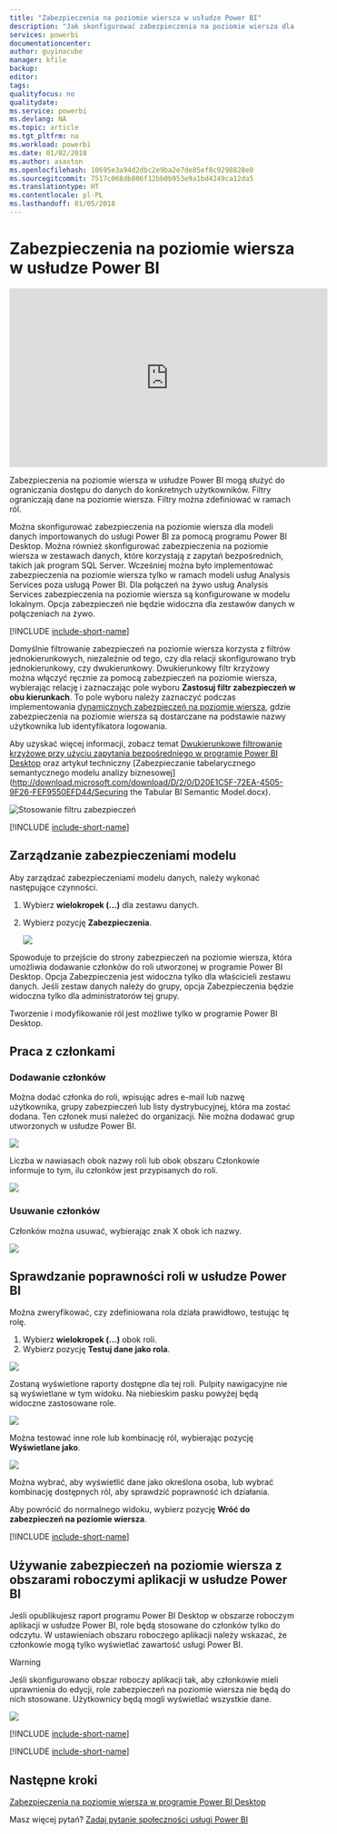 ```yaml
---
title: "Zabezpieczenia na poziomie wiersza w usłudze Power BI"
description: "Jak skonfigurować zabezpieczenia na poziomie wiersza dla zaimportowanych zestawów danych oraz zapytanie bezpośrednie w usłudze Power BI."
services: powerbi
documentationcenter: 
author: guyinacube
manager: kfile
backup: 
editor: 
tags: 
qualityfocus: no
qualitydate: 
ms.service: powerbi
ms.devlang: NA
ms.topic: article
ms.tgt_pltfrm: na
ms.workload: powerbi
ms.date: 01/02/2018
ms.author: asaxton
ms.openlocfilehash: 10695e3a94d2dbc2e9ba2e7de85ef8c9298828e0
ms.sourcegitcommit: 7517c068db806f12bb0b953e9a1bd4249ca12da5
ms.translationtype: HT
ms.contentlocale: pl-PL
ms.lasthandoff: 01/05/2018
---
```

# <a name="row-level-security-rls-with-power-bi"></a>Zabezpieczenia na poziomie wiersza w usłudze Power BI
<iframe width="560" height="315" src="https://www.youtube.com/embed/67fK0GoVQ80?showinfo=0" frameborder="0" allowfullscreen></iframe>

Zabezpieczenia na poziomie wiersza w usłudze Power BI mogą służyć do ograniczania dostępu do danych do konkretnych użytkowników. Filtry ograniczają dane na poziomie wiersza. Filtry można zdefiniować w ramach ról.

Można skonfigurować zabezpieczenia na poziomie wiersza dla modeli danych importowanych do usługi Power BI za pomocą programu Power BI Desktop. Można również skonfigurować zabezpieczenia na poziomie wiersza w zestawach danych, które korzystają z zapytań bezpośrednich, takich jak program SQL Server. Wcześniej można było implementować zabezpieczenia na poziomie wiersza tylko w ramach modeli usług Analysis Services poza usługą Power BI. Dla połączeń na żywo usług Analysis Services zabezpieczenia na poziomie wiersza są konfigurowane w modelu lokalnym. Opcja zabezpieczeń nie będzie widoczna dla zestawów danych w połączeniach na żywo.

[!INCLUDE [include-short-name](./includes/rls-desktop-define-roles.md)]

Domyślnie filtrowanie zabezpieczeń na poziomie wiersza korzysta z filtrów jednokierunkowych, niezależnie od tego, czy dla relacji skonfigurowano tryb jednokierunkowy, czy dwukierunkowy. Dwukierunkowy filtr krzyżowy można włączyć ręcznie za pomocą zabezpieczeń na poziomie wiersza, wybierając relację i zaznaczając pole wyboru **Zastosuj filtr zabezpieczeń w obu kierunkach**. To pole wyboru należy zaznaczyć podczas implementowania [dynamicznych zabezpieczeń na poziomie wiersza](https://docs.microsoft.com/en-us/sql/analysis-services/supplemental-lesson-implement-dynamic-security-by-using-row-filters), gdzie zabezpieczenia na poziomie wiersza są dostarczane na podstawie nazwy użytkownika lub identyfikatora logowania. 

Aby uzyskać więcej informacji, zobacz temat [Dwukierunkowe filtrowanie krzyżowe przy użyciu zapytania bezpośredniego w programie Power BI Desktop](desktop-bidirectional-filtering.md) oraz artykuł techniczny [Zabezpieczanie tabelarycznego semantycznego modelu analizy biznesowej](http://download.microsoft.com/download/D/2/0/D20E1C5F-72EA-4505-9F26-FEF9550EFD44/Securing the Tabular BI Semantic Model.docx).

![Stosowanie filtru zabezpieczeń](media/service-admin-rls/rls-apply-security-filter.png)


[!INCLUDE [include-short-name](./includes/rls-desktop-view-as-roles.md)]

## <a name="manage-security-on-your-model"></a>Zarządzanie zabezpieczeniami modelu
Aby zarządzać zabezpieczeniami modelu danych, należy wykonać następujące czynności.

1. Wybierz **wielokropek (…)** dla zestawu danych.
2. Wybierz pozycję **Zabezpieczenia**.
   
   ![](media/service-admin-rls/rls-security.png)

Spowoduje to przejście do strony zabezpieczeń na poziomie wiersza, która umożliwia dodawanie członków do roli utworzonej w programie Power BI Desktop. Opcja Zabezpieczenia jest widoczna tylko dla właścicieli zestawu danych. Jeśli zestaw danych należy do grupy, opcja Zabezpieczenia będzie widoczna tylko dla administratorów tej grupy. 

Tworzenie i modyfikowanie ról jest możliwe tylko w programie Power BI Desktop.

## <a name="working-with-members"></a>Praca z członkami
### <a name="add-members"></a>Dodawanie członków
Można dodać członka do roli, wpisując adres e-mail lub nazwę użytkownika, grupy zabezpieczeń lub listy dystrybucyjnej, która ma zostać dodana. Ten członek musi należeć do organizacji. Nie można dodawać grup utworzonych w usłudze Power BI.

![](media/service-admin-rls/rls-add-member.png)

Liczba w nawiasach obok nazwy roli lub obok obszaru Członkowie informuje to tym, ilu członków jest przypisanych do roli.

![](media/service-admin-rls/rls-member-count.png)

### <a name="remove-members"></a>Usuwanie członków
Członków można usuwać, wybierając znak X obok ich nazwy. 

![](media/service-admin-rls/rls-remove-member.png)

## <a name="validating-the-role-within-the-power-bi-service"></a>Sprawdzanie poprawności roli w usłudze Power BI
Można zweryfikować, czy zdefiniowana rola działa prawidłowo, testując tę rolę. 

1. Wybierz **wielokropek (...)** obok roli.
2. Wybierz pozycję **Testuj dane jako rola**.

![](media/service-admin-rls/rls-test-role.png)

Zostaną wyświetlone raporty dostępne dla tej roli. Pulpity nawigacyjne nie są wyświetlane w tym widoku. Na niebieskim pasku powyżej będą widoczne zastosowane role.

![](media/service-admin-rls/rls-test-role2.png)

Można testować inne role lub kombinację ról, wybierając pozycję **Wyświetlane jako**.

![](media/service-admin-rls/rls-test-role3.png)

Można wybrać, aby wyświetlić dane jako określona osoba, lub wybrać kombinację dostępnych ról, aby sprawdzić poprawność ich działania. 

Aby powrócić do normalnego widoku, wybierz pozycję **Wróć do zabezpieczeń na poziomie wiersza**.

[!INCLUDE [include-short-name](./includes/rls-usernames.md)]

## <a name="using-rls-with-app-workspaces-in-power-bi"></a>Używanie zabezpieczeń na poziomie wiersza z obszarami roboczymi aplikacji w usłudze Power BI
Jeśli opublikujesz raport programu Power BI Desktop w obszarze roboczym aplikacji w usłudze Power BI, role będą stosowane do członków tylko do odczytu. W ustawieniach obszaru roboczego aplikacji należy wskazać, że członkowie mogą tylko wyświetlać zawartość usługi Power BI.

> [!WARNING]
> Jeśli skonfigurowano obszar roboczy aplikacji tak, aby członkowie mieli uprawnienia do edycji, role zabezpieczeń na poziomie wiersza nie będą do nich stosowane. Użytkownicy będą mogli wyświetlać wszystkie dane.
> 
> 

![](media/service-admin-rls/rls-group-settings.png)

[!INCLUDE [include-short-name](./includes/rls-limitations.md)]

[!INCLUDE [include-short-name](./includes/rls-faq.md)]

## <a name="next-steps"></a>Następne kroki
[Zabezpieczenia na poziomie wiersza w programie Power BI Desktop](desktop-rls.md)  

Masz więcej pytań? [Zadaj pytanie społeczności usługi Power BI](http://community.powerbi.com/)

